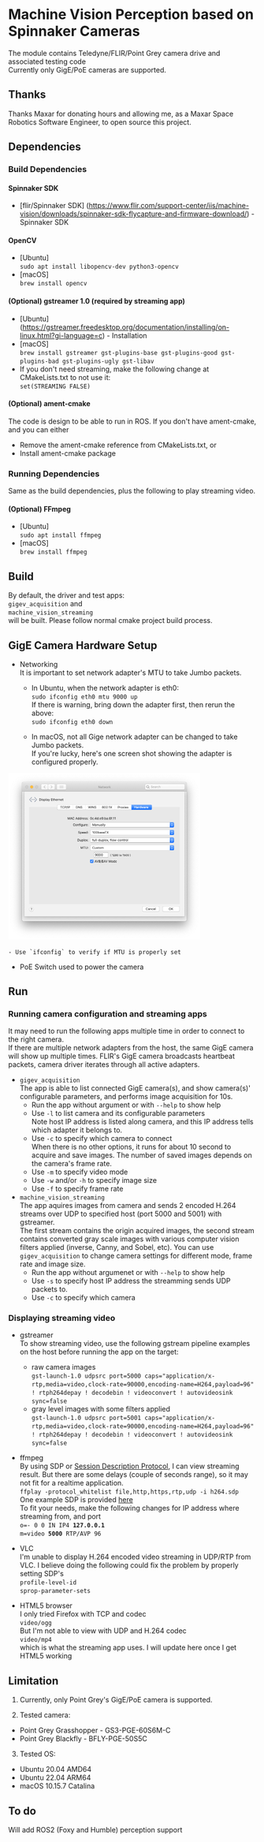 # Machine Vision Perception based on Spinnaker Cameras
The module contains Teledyne/FLIR/Point Grey camera drive and associated testing code  
Currently only GigE/PoE cameras are supported.

## Thanks
Thanks Maxar for donating hours and allowing me, as a Maxar Space Robotics Software Engineer, to open source this project.

## Dependencies
### Build Dependencies
#### Spinnaker SDK
- [flir/Spinnaker SDK] (https://www.flir.com/support-center/iis/machine-vision/downloads/spinnaker-sdk-flycapture-and-firmware-download/) - Spinnaker SDK

#### OpenCV
- [Ubuntu]  
`sudo apt install libopencv-dev python3-opencv`
- [macOS]  
`brew install opencv`

#### (Optional) gstreamer 1.0 (required by streaming app)
- [Ubuntu] (https://gstreamer.freedesktop.org/documentation/installing/on-linux.html?gi-language=c) - Installation
- [macOS]  
`brew install gstreamer gst-plugins-base gst-plugins-good gst-plugins-bad gst-plugins-ugly gst-libav`
- If you don't need streaming, make the following change at CMakeLists.txt to not use it:  
`set(STREAMING FALSE)`

#### (Optional) ament-cmake
The code is design to be able to run in ROS.
If you don't have ament-cmake, and you can either 
- Remove the ament-cmake reference from CMakeLists.txt, or
- Install ament-cmake package

### Running Dependencies
Same as the build dependencies, plus the following to play streaming video.
#### (Optional) FFmpeg
- [Ubuntu]  
`sudo apt install ffmpeg`
- [macOS]  
`brew install ffmpeg`

## Build
By default, the driver and test apps:  
`gigev_acquisition` and  
`machine_vision_streaming`  
will be built. Please follow normal cmake project build process.

## GigE Camera Hardware Setup
- Networking  
It is important to set network adapter's MTU to take Jumbo packets.
    - In Ubuntu, when the network adapter is eth0:  
`sudo ifconfig eth0 mtu 9000 up`  
If there is warning, bring down the adapter first, then rerun the above:  
`sudo ifconfig eth0 down`

    - In macOS, not all Gige network adapter can be changed to take Jumbo packets.  
If you're lucky, here's one screen shot showing the adapter is configured properly.
<img src="resources/networking_macos_mtu.png" alt="macOS MTU setup" width="390">

    - Use `ifconfig` to verify if MTU is properly set  
- PoE Switch used to power the camera

## Run
### Running camera configuration and streaming apps
It may need to run the following apps multiple time in order to connect to the right camera.  
If there are multiple network adapters from the host, the same GigE camera will show up multiple times. FLIR's GigE camera broadcasts heartbeat packets, camera driver iterates through all active adapters.
- `gigev_acquisition`  
The app is able to list connected GigE camera(s), and show camera(s)' configurable parameters, and performs image acquisition for 10s.  
    - Run the app without argument or with `--help` to show help
    - Use `-l` to list camera and its configurable parameters  
    Note host IP address is listed along camera, and this IP address tells which adapter it belongs to.
    - Use `-c` to specify which camera to connect  
    When there is no other options, it runs for about 10 second to acquire and save images. The number of saved images depends on the camera's frame rate.
    - Use `-m` to specify video mode
    - Use `-w` and/or `-h` to specify image size
    - Use `-f` to specify frame rate
- `machine_vision_streaming`  
The app aquires images from camera and sends 2 encoded H.264 streams over UDP to specified host (port 5000 and 5001) with gstreamer.  
The first stream contains the origin acquired images, the second stream contains converted gray scale images with various computer vision filters applied (inverse, Canny, and Sobel, etc).
You can use `gigev_acquisition` to change camera settings for different mode, frame rate and image size.  
    - Run the app without argumenet or with `--help` to show help
    - Use `-s` to specify host IP address the streamming sends UDP packets to.
    - Use `-c` to specify which camera  

### Displaying streaming video
- gstreamer  
To show streaming video, use the following gstream pipeline examples on the host before running the app on the target:  
    - raw camera images  
    `gst-launch-1.0 udpsrc port=5000 caps="application/x-rtp,media=video,clock-rate=90000,encoding-name=H264,payload=96" ! rtph264depay ! decodebin ! videoconvert ! autovideosink sync=false`  
    - gray level images with some filters applied  
    `gst-launch-1.0 udpsrc port=5001 caps="application/x-rtp,media=video,clock-rate=90000,encoding-name=H264,payload=96" ! rtph264depay ! decodebin ! videoconvert ! autovideosink sync=false`

- ffmpeg  
By using SDP or <a href="https://en.wikipedia.org/wiki/Session_Description_Protocol">Session Description Protocol</a>, I can view streaming result. But there are some delays (couple of seconds range), so it may not fit for a realtime application.  
`ffplay -protocol_whitelist file,http,https,rtp,udp -i h264.sdp`    
One example SDP is provided [here](resources/h264.sdp.txt)  
To fit your needs, make the following changes for IP address where streaming from, and port  
`o=- 0 0 IN IP4 `**`127.0.0.1`**` `  
`m=video `**`5000`**` RTP/AVP 96`

- VLC  
I'm unable to display H.264 encoded video streaming in UDP/RTP from VLC. I believe doing the following could fix the problem by properly setting SDP's  
`profile-level-id`  
`sprop-parameter-sets`

- HTML5 browser  
I only tried Firefox with TCP and codec  
`video/ogg`  
But I'm not able to view with UDP and H.264 codec  
`video/mp4`  
which is what the streaming app uses. I will update here once I get HTML5 working


## Limitation
1. Currently, only Point Grey's GigE/PoE camera is supported.

2. Tested camera:
- Point Grey Grasshopper - GS3-PGE-60S6M-C
- Point Grey Blackfly - BFLY-PGE-50S5C

3. Tested OS:
- Ubuntu 20.04 AMD64
- Ubuntu 22.04 ARM64
- macOS 10.15.7 Catalina

## To do
Will add ROS2 (Foxy and Humble) perception support
